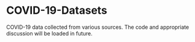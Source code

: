 # COVID-19-Datasets
COVID-19 data collected from various sources.
The code and appropriate discussion will be loaded in future.
